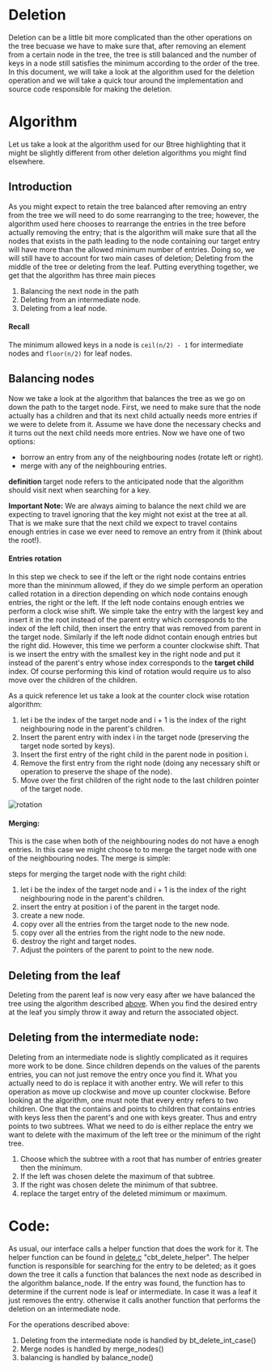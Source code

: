 # Deletion
Deletion can be a little bit more complicated than the other operations on the tree becuase we have to make sure that, after removing an element from a certain node in the tree, the tree is still balanced and the number of keys in a node still satisfies the minimum according to the order of the tree. In this document, we will take a look at the algorithm used for the deletion operation and we will take a quick tour around the implementation and source code responsible for making the deletion.

# Algorithm
Let us take a look at the algorithm used for our Btree highlighting that it might be slightly different from other deletion algorithms you might find elsewhere.

## Introduction
As you might expect to retain the tree balanced after removing an entry from the tree we will need to do some rearranging to the tree; however, the algorithm used here chooses to rearrange the entries in the tree before actually removing the entry; that is the algorithm will make sure that all the nodes that exists in the path leading to the node containing our target entry will have more than the allowed minimum number of entries. Doing so, we will still have to account for two main cases of deletion; Deleting from the middle of the tree or deleting from the leaf. Putting everything together, we get that the algorithm has three main pieces

1. Balancing the next node in the path
2. Deleting from an intermediate node.
3. Deleting from a leaf node.

#### Recall
The minimum allowed keys in a node is `ceil(n/2) - 1` for intermediate nodes and `floor(n/2)` for leaf nodes. 

## Balancing nodes

Now we take a look at the algorithm that balances the tree as we go on down the path to the target node. First, we need to make sure that the node actually has a children and that its next child actually needs more entries if we were to delete from it. Assume we have done the necessary checks and it turns out the next child needs more entries. Now we have one of two options:

- borrow an entry from any of the neighbouring nodes (rotate left or right).
- merge with any of the neighbouring entries. 

**definition** target node refers to the anticipated node that the algorithm should visit next when searching for a key.

**Important Note:** We are always aiming to balance the next child we are expecting to travel ignoring that the key might not exist at the tree at all. That is we make sure that the next child we expect to travel contains enough entries in case we ever need to remove an entry from it (think about the root!).

#### Entries rotation
In this step we check to see if the left or the right node contains entries more than the mininmum allowed, if they do we simple perform an operation called rotation in a direction depending on which node contains enough entries, the right or the left. If the left node contains enough entries we perform a clock wise shift. We simple take the entry with the largest key and insert it in the root instead of the parent entry which corresponds to the index of the left child, then insert the entry that was removed from parent in the target node. Similarly if the left node didnot contain enough entries but the right did. However, this time we perform a counter clockwise shift. That is we insert the entry with the smallest key in the right node and put it instead of the parent's entry whose index corresponds to the **target child** index. Of course performing this kind of rotation would require us to also move over the children of the children.

As a quick reference let us take a look at the counter clock wise rotation algorithm: 

1. let i be the index of the target node and i + 1 is the index of the right neighbouring node in the parent's children.
2. Insert the parent entry with index i in the target node (preserving the target node sorted by keys).
3. Insert the first entry of the right child in the parent node in position i.
4. Remove the first entry from the right node (doing any necessary shift or operation to preserve the shape of the node).
5. Move over the first children of the right node to the last children pointer of the target node.

<img src = "Art/rotation.jpg" alt = "rotation">

#### Merging: 
This is the case when both of the neighbouring nodes do not have a enogh entries. In this case we might choose to to merge the target node with one of the neighbouring nodes. The merge is simple: 

steps for merging the target node with the right child: 

1. let i be the index of the target node and i + 1 is the index of the right neighbouring node in the parent's children.
2. insert the entry at position i of the parent in the target node. 
3. create a new node. 
4. copy over all the entries from the target node to the new node.
5. copy over all the entries from the right node to the new node.
6. destroy the right and target nodes. 
7. Adjust the pointers of the parent to point to the new node.




## Deleting from the leaf

Deleting from the parent leaf is now very easy after we have balanced the tree using the algorithm described [above](#Balancing-nodes). When you find the desired entry at the leaf you simply throw it away and return the associated object.


## Deleting from the intermediate node:
Deleting from an intermediate node is slightly complicated as it requires more work to be done. Since children depends on the values of the parents entries, you can not just remove the entry once you find it. What you actually need to do is replace it with another entry. We will refer to this operation as move up clockwise and move up counter clockwise. Before looking at the algorithm, one must note that every entry refers to two children. One that the contains and points to children that contains entries with keys less then the parent's and one with keys greater. Thus and entry points to two subtrees. What we need to do is either replace the entry we want to delete with the maximum of the left tree or the minimum of the right tree.

1. Choose which the subtree with a root that has number of entries greater then the minimum.
2. If the left was chosen delete the maximum of that subtree. 
3. If the right was chosen delete the minimum of that subtree.
4. replace the target entry of the deleted mimimum or maximum.


# Code:

As usual, our interface calls a helper function that does the work for it. The helper function can be found in [delete.c](../src/lib/delete.c) "cbt_delete_helper". The helper function is responsible for searching for the entry to be deleted; as it goes down the tree it calls a function that balances the next node as described in the algorithm balance_node. If the entry was found, the function has to determine if the current node is leaf or intermediate. In case it was a leaf it just removes the entry. otherwise it calls another function that performs the deletion on an intermediate node.

For the operations described above: 

1. Deleting from the intermediate node is handled by bt_delete_int_case()
2. Merge nodes is handled by merge_nodes()
3. balancing is handled by balance_node()

